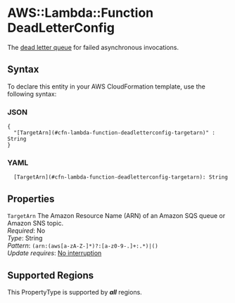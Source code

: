 # AWS::Lambda::Function DeadLetterConfig<a name="aws-properties-lambda-function-deadletterconfig"></a>

The [dead letter queue](https://docs.aws.amazon.com/lambda/latest/dg/dlq.html) for failed asynchronous invocations\.

## Syntax<a name="aws-properties-lambda-function-deadletterconfig-syntax"></a>

To declare this entity in your AWS CloudFormation template, use the following syntax:

### JSON<a name="aws-properties-lambda-function-deadletterconfig-syntax.json"></a>

```
{
  "[TargetArn](#cfn-lambda-function-deadletterconfig-targetarn)" : String
}
```

### YAML<a name="aws-properties-lambda-function-deadletterconfig-syntax.yaml"></a>

```
  [TargetArn](#cfn-lambda-function-deadletterconfig-targetarn): String
```

## Properties<a name="aws-properties-lambda-function-deadletterconfig-properties"></a>

`TargetArn`  <a name="cfn-lambda-function-deadletterconfig-targetarn"></a>
The Amazon Resource Name \(ARN\) of an Amazon SQS queue or Amazon SNS topic\.  
*Required*: No  
*Type*: String  
*Pattern*: `(arn:(aws[a-zA-Z-]*)?:[a-z0-9-.]+:.*)|()`  
*Update requires*: [No interruption](https://docs.aws.amazon.com/AWSCloudFormation/latest/UserGuide/using-cfn-updating-stacks-update-behaviors.html#update-no-interrupt)

## Supported Regions

This PropertyType is supported by ***all*** regions.